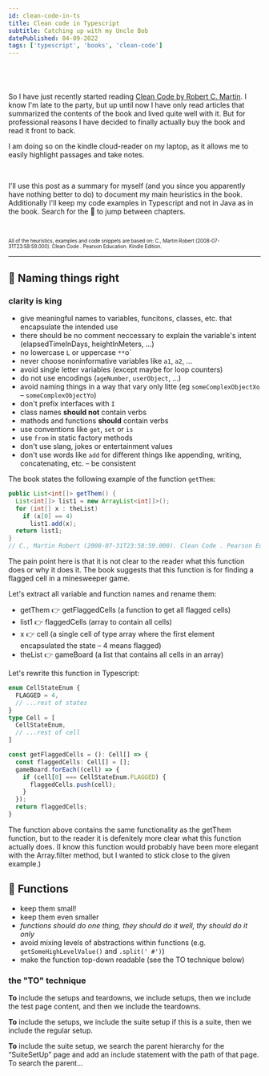 ```yaml
---
id: clean-code-in-ts
title: Clean code in Typescript
subtitle: Catching up with my Uncle Bob 
datePublished: 04-09-2022
tags: ['typescript', 'books', 'clean-code']
---
```


&nbsp;

# 

So I have just recently started reading [Clean Code by Robert C. Martin](https://www.goodreads.com/book/show/3735293-clean-code). I know I'm late to the party, but up until now I have only read articles that summarized the contents of the book and lived quite well with it. 
But for professional reasons I have decided to finally actually buy the book and read it front to back.

I am doing so on the kindle cloud-reader on my laptop, as it allows me to easily highlight passages and take notes.

&nbsp;

I'll use this post as a summary for myself (and you since you apparently have nothing better to do) to document my main heuristics in the book. Additionally I'll keep my code examples in Typescript and not in Java as in the book. Search for the 🦧 to jump between chapters.

&nbsp;

<sup><sub>
All of the heuristics, examples and code snippets are based on: 
C., Martin Robert (2008-07-31T23:58:59.000). Clean Code . Pearson Education. Kindle Edition.
</sub></sup>

---

## 🦧 Naming things right
### clarity is king

- give meaningful names to variables, funcitons, classes, etc. that encapsulate the intended use
- there should be no comment neccessary to explain the variable's intent (elapsedTimeInDays, heightInMeters, ...)
- no lowercase `L` or uppercase `**`o`
- never choose noninformative variables like `a1`, `a2`, ...
- avoid single letter variables (except maybe for loop counters)
- do not use encodings (`ageNumber`, `userObject`, ...)
- avoid naming things in a way that vary only litte (eg `someComplexObjectXo` – `someComplexObjectYo`)
- don't prefix interfaces with `I`
- class names **should not** contain verbs
- mathods and functions **should** contain verbs
- use conventions like `get`, `set` or `is`
- use `from` in static factory methods
- don't use slang, jokes or entertainment values
- don't use words like `add` for different things like appending, writing, concatenating, etc. – be consistent



The book states the following example of the function `getThem`:
```java
public List<int[]> getThem() {
  List<int[]> list1 = new ArrayList<int[]>();
  for (int[] x : theList)
    if (x[0] == 4)
      list1.add(x);
  return list1;
}
// C., Martin Robert (2008-07-31T23:58:59.000). Clean Code . Pearson Education. Kindle Edition. 
```

The pain point here is that it is not clear to the reader what this function does or why it does it. The book suggests that this function is for finding a flagged cell in a minesweeper game.

Let's extract all variable and function names and rename them:
- getThem 👉 getFlaggedCells (a function to get all flagged cells)
- list1 👉 flaggedCells (array to contain all cells)
- x 👉 cell (a single cell of type array where the first element encapsulated the state – 4 means flagged)
- theList 👉 gameBoard (a list that contains all cells in an array)

Let's rewrite this function in Typescript:
```ts
enum CellStateEnum {
  FLAGGED = 4,
  // ...rest of states
}
type Cell = [
  CellStateEnum,
  // ...rest of cell
]

const getFlaggedCells = (): Cell[] => {
  const flaggedCells: Cell[] = [];
  gameBoard.forEach((cell) => {
    if (cell[0] === CellStateEnum.FLAGGED) {
      flaggedCells.push(cell);
    }
  });
  return flaggedCells;
}
```
The function above contains the same functionality as the getThem function, but to the reader it is defenitely more clear what this function actually does. (I know this function would probably have been more elegant with the Array.filter method, but I wanted to stick close to the given example.)

## 🦧 Functions

- keep them small!
- keep them even smaller
- *functions should do one thing, they should do it well, thy should do it only*
- avoid mixing levels of abstractions within functions (e.g. `getSomeHighLevelValue()` and `.split(' #')`)
- make the function top-down readable (see the TO technique below)

### the "TO" technique
**To** include the setups and teardowns, we include setups, then we include the test page content, and then we include the teardowns.

**To** include the setups, we include the suite setup if this is a suite, then we include the regular setup. 

**To** include the suite setup, we search the parent hierarchy for the “SuiteSetUp” page and add an include statement with the path of that page. To search the parent…


